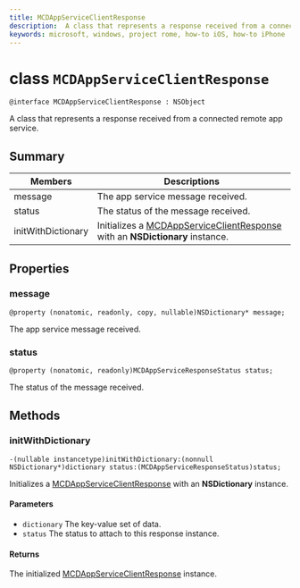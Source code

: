 ```yaml
---
title: MCDAppServiceClientResponse
description:  A class that represents a response received from a connected remote app service. 
keywords: microsoft, windows, project rome, how-to iOS, how-to iPhone
---
```


# class `MCDAppServiceClientResponse`

```
@interface MCDAppServiceClientResponse : NSObject
```

A class that represents a response received from a connected remote app service.

## Summary

Members                        | Descriptions                                
--------------------------------|---------------------------------------------
message | The app service message received.
status | The status of the message received.
initWithDictionary | Initializes a [MCDAppServiceClientResponse](MCDAppServiceClientResponse.md) with an **NSDictionary** instance.

## Properties

### message
`@property (nonatomic, readonly, copy, nullable)NSDictionary* message;`

The app service message received.

### status
`@property (nonatomic, readonly)MCDAppServiceResponseStatus status;`

The status of the message received.

## Methods

### initWithDictionary
`-(nullable instancetype)initWithDictionary:(nonnull NSDictionary*)dictionary status:(MCDAppServiceResponseStatus)status;`

Initializes a [MCDAppServiceClientResponse](MCDAppServiceClientResponse.md) with an **NSDictionary** instance.

#### Parameters
* `dictionary` The key-value set of data.
* `status` The status to attach to this response instance.

#### Returns
The initialized [MCDAppServiceClientResponse](MCDAppServiceClientResponse.md) instance.

